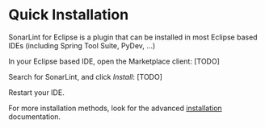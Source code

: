 # Quick Installation

SonarLint for Eclipse is a plugin that can be installed in most Eclipse based IDEs (including Spring Tool Suite, PyDev, ...)

In your Eclipse based IDE, open the Marketplace client:
[TODO]

Search for SonarLint, and click _Install_:
[TODO]

Restart your IDE.

For more installation methods, look for the advanced [installation](Installation) documentation.